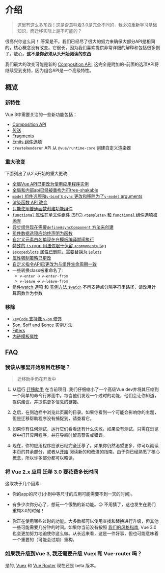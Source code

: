 # 介绍

> 这里有这么多东西！这是否意味着3.0是完全不同的，我必须重新学习基础知识，而迁移实际上是不可能的？

很高兴你这么问！ 答案是不。我们已经尽了很大的努力来确保大部分API是相同的，核心概念没有改变。它很长，因为我们喜欢提供非常详细的解释和包括很多例子。放心。**这不是你必须从头开始阅读的东西**

我们最大的改变可能是新的 [Composition API](/guide/composition-api-introduction.html), 这完全是附加的-前面的选项API将继续受到支持，因为组合API是一个高级特性。

## 概览

### 新特性

Vue 3中需要关注的一些新功能包括：

- [Composition API](/guide/composition-api-introduction.html)
- [传送](/guide/teleport.html)
- [Fragments](/guide/migration/fragments.html)
- [Emits 组件选项](/guide/component-custom-events.html)
- `createRenderer` API 从 `@vue/runtime-core` 创建自定义渲染器

### 重大改变

下面列出了从2.x开始的重大更改:

- [全局Vue API已更改为使用应用程序实例](/guide/migration/global-api.html)
- [全局和内部api已经被重构为可tree-shakable](/guide/migration/global-api-treeshaking.html)
- [`model` 组件选项和`v-bind`'s `sync` 更改和移除为了`v-model` arguments](/guide/migration/v-model.html)
- [渲染函数 API 改变](/guide/migration/render-function-api.html)
- [只能使用普通函数创建功能组件](/guide/migration/functional-components.html)
- [`functional` 属性在单文件组件 (SFC) `<template>` 和 `functional` 组件选项被抛弃](/guide/migration/functional-components.html)
- [异步组件现在需要`defineAsyncComponent` 方法来创建](/guide/migration/async-components.html)
- [组件数据选项应始终声明为函数](/guide/migration/data-option.html)
- [自定义元素白名单现在在模板编译期间执行](/guide/migration/custom-elements-interop.html)
- [特殊的 `is` prop 用法仅限于保留 `<component>` tag ](/guide/migration/custom-elements-interop.html)
- [`$scopedSlots` 属性已删除，需要替换为 `$slots`](/guide/migration/slots-unification.html)
- [属性强制策略已更改](/guide/migration/attribute-coercion.html)
- [自定义指令API已更改为与组件生命周期一致](/guide/migration/custom-directives.html)
- 一些转换class被重命名了:
  - `v-enter` -> `v-enter-from`
  - `v-leave` -> `v-leave-from`
- [组件watch 选项](/api/options-data.html#watch) 和 [实例方法 `$watch`](/api/instance-methods.html#watch) 不再支持点分隔字符串路径，请改用计算函数作为参数

### 移除

- [`keyCode` 支持像 `v-on` 修饰](/guide/migration/keycode-modifiers.html)
- [$on, $off and \$once 实例方法](/guide/migration/events-api.html)
- [Filters](/guide/migration/filters.html)
- [内链模板属性](/guide/migration/inline-template-attribute.html)

## FAQ

### 我该从哪里开始项目迁移呢？

> 迁移助手仍在开发中

1. 从运行 [迁移助手](https://github.com/vuejs/vue-migration-helper) 在当前项目. 我们仔细缩小了一个高级Vue dev并将其压缩到一个简单的命令行界面中。每当他们发现一个过时的功能，他们会让你知道，提供建议，并提供更多信息的链接。


2. 之后，在侧边栏中浏览此页面的目录。如果你看到一个可能会影响你的主题，但是迁移帮助程序没有捕捉到，请查看它。

3. 如果你有任何测试，运行它们看看还有什么失败。如果没有测试，只需在浏览器中打开应用程序，并在导航时留意警告或错误。

4. 现在，你的应用程序应该已经完全迁移了。如果你仍然渴望更多，你可以阅读本页的其余部分，或者从[开始](#overview) 阅读新的和改进的指南。由于你已经熟悉了核心概念，所以许多部分都可以略读。

### 将 Vue 2.x 应用 迁移 3.0 要花费多长时间

这取决于几个因素:

- 你的app的尺寸(小到中等尺寸的应用可能需要不到一天的时间)。

- 有多少次你分心了，想玩一个很酷的新功能。😉 不用猜了，这也发生在我们重构3.0的时候！

- 你正在使用哪些过时的功能。大多数都可以使用查找和替换进行升级，但其他一些可能需要几分钟的时间。如果你当前没有按照 [我们的风格指南](/style-guide/), Vue 3.0也会更加努力地迫使你这么做。从长远来看，这是一件好事，但也可能意味着一个重要的（可能会过期）重构。

### 如果我升级到Vue 3, 我还需要升级 Vuex 和 Vue-router 吗？

是的, [Vuex](https://github.com/vuejs/vuex/tree/4.0#vuex-4) 和 [Vue Router](https://github.com/vuejs/vue-router-next) 现在还是 beta 版本。
